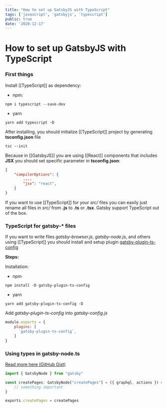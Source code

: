 ```yaml
---
title: "How to set up GatsbyJS with TypeScript"
tags: ['javascript', 'gatsbyjs', 'typescript']
public: true
date: '2020-12-17'
---
```


# How to set up GatsbyJS with TypeScript

### First things

Install [[TypeScript]] as dependency:

* npm:

```
npm i typescript --save-dev
```

* yarn

```
yarn add typescript -D
```


After installing, you should initialize [[TypeScript]] project by generating **tsconfig.json** file

```
tsc --init
```

Because in [[GatsbyJS]] you are using [[React]] components that includes **JSX** you should set specific parameter in **tsconfig.json**:

```json
{
  	"compilerOptions": {
  		....
	    "jsx": "react",
	}
}
```

If you want to use [[TypeScript]] for your *src/* files you can easily just rename all files in *src/* from **.js** to **.ts** or **.tsx**. Gatsby support TypeScript out of the box.

### TypeScript for gatsby-* files

If you want to write files *gatsby-browser.js*, *gatsby-node.js*, and others using [[TypeScript]] you should install and setup plugin [gatsby-plugin-ts-config](https://www.gatsbyjs.com/plugins/gatsby-plugin-ts-config)

**Steps:**

Installation:

* npm

`npm install -D gatsby-plugin-ts-config`

* yarn

```
yarn add gatsby-plugin-ts-config -D
```

Add *gatsby-plugin-ts-config* into *gatsby-config.js*

```js
module.exports = {
	plugins: [
	  `gatsby-plugin-ts-config`,
	]
}
```

### Using types in gatsby-node.ts

[Read more here (GitHub Gist)](https://gist.github.com/clarkdave/53cc050fa58d9a70418f8a76982dd6c8)

```ts
import { GatsbyNode } from "gatsby"

const createPages: GatsbyNode["createPages"] = ({ graphql, actions }) => {
	// something important
}

exports.createPages = createPages
```